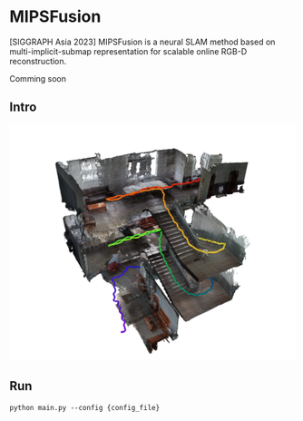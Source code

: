 # MIPSFusion
[SIGGRAPH Asia 2023] MIPSFusion is a neural SLAM method based on multi-implicit-submap representation for scalable online RGB-D reconstruction.

Comming soon

## Intro
<img src="fig/1.png" alt="drawing" width="700"/>

## Run
```
python main.py --config {config_file}
```
